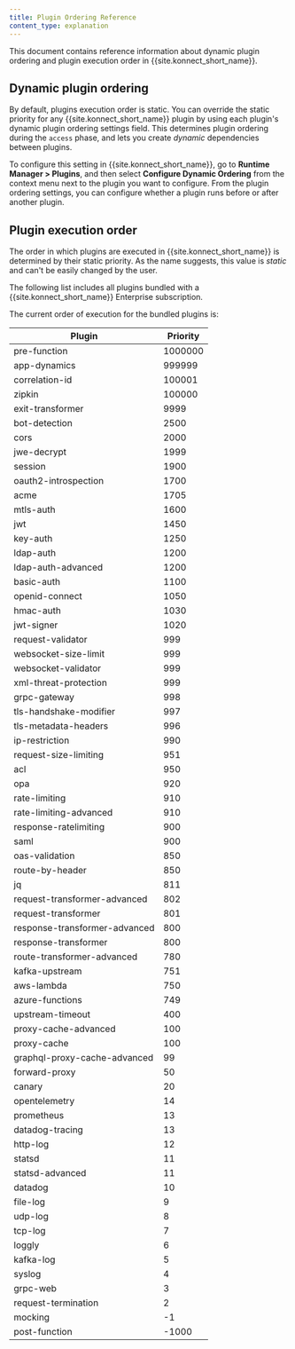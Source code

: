 ```yaml
---
title: Plugin Ordering Reference
content_type: explanation
---
```


This document contains reference information about dynamic plugin ordering and plugin execution order in {{site.konnect_short_name}}. 

## Dynamic plugin ordering

By default, plugins execution order is static. You can override the static priority for any {{site.konnect_short_name}} plugin by using each plugin's
dynamic plugin ordering settings field. This determines plugin ordering during the `access` phase,
and lets you create _dynamic_ dependencies between plugins. 

To configure this setting in {{site.konnect_short_name}}, go to **Runtime Manager > Plugins**, and then select **Configure Dynamic Ordering** from the context menu next to the plugin you want to configure. From the plugin ordering settings, you can configure whether a plugin runs before or after another plugin.

## Plugin execution order

The order in which plugins are executed in {{site.konnect_short_name}} is determined by their
static priority. As the name suggests, this value is _static_ and can't be easily changed by the user. 

The following list includes all plugins bundled with a {{site.konnect_short_name}}
Enterprise subscription.

The current order of execution for the bundled plugins is:

<!-- vale off -->

Plugin                      | Priority
----------------------------|----------
pre-function                | 1000000
app-dynamics                | 999999
correlation-id              | 100001 <!--  CE priority is 1, EE priority is 100001 -->
zipkin                      | 100000
exit-transformer            | 9999
bot-detection               | 2500
cors                        | 2000
jwe-decrypt                 | 1999
session                     | 1900
oauth2-introspection        | 1700
acme                        | 1705
mtls-auth                   | 1600
jwt                         | 1450
key-auth                    | 1250
ldap-auth                   | 1200
ldap-auth-advanced          | 1200
basic-auth                  | 1100
openid-connect              | 1050
hmac-auth                   | 1030
jwt-signer                  | 1020
request-validator           | 999
websocket-size-limit        | 999
websocket-validator         | 999
xml-threat-protection       | 999
grpc-gateway                | 998
tls-handshake-modifier      | 997
tls-metadata-headers        | 996
ip-restriction              | 990
request-size-limiting       | 951
acl                         | 950
opa                         | 920
rate-limiting               | 910
rate-limiting-advanced      | 910
response-ratelimiting       | 900
saml                        | 900
oas-validation              | 850
route-by-header             | 850
jq                          | 811
request-transformer-advanced | 802
request-transformer         | 801
response-transformer-advanced | 800
response-transformer        | 800
route-transformer-advanced  | 780
kafka-upstream              | 751
aws-lambda                  | 750
azure-functions             | 749
upstream-timeout            | 400
proxy-cache-advanced        | 100
proxy-cache                 | 100
graphql-proxy-cache-advanced | 99
forward-proxy               | 50
canary                      | 20
opentelemetry               | 14
prometheus                  | 13
datadog-tracing	            | 13
http-log                    | 12
statsd                      | 11
statsd-advanced             | 11
datadog                     | 10
file-log                    | 9
udp-log                     | 8
tcp-log                     | 7
loggly                      | 6
kafka-log                   | 5
syslog                      | 4
grpc-web                    | 3
request-termination         | 2
mocking                     | -1
post-function               | -1000

